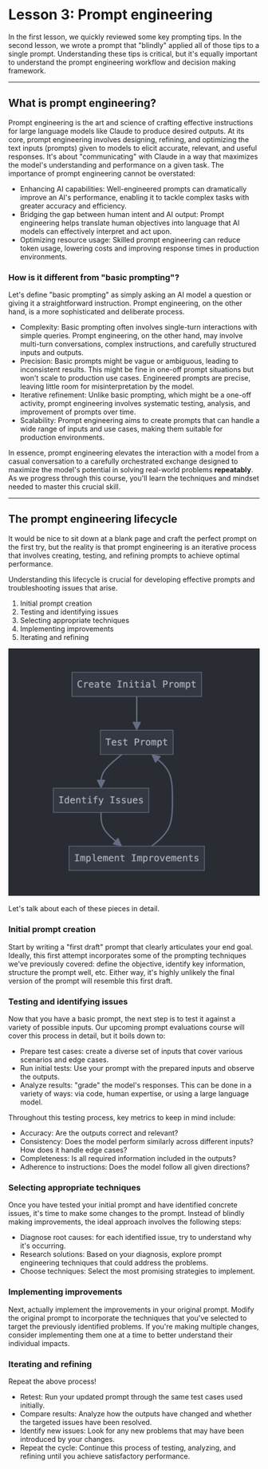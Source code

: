 # Lesson 3: Prompt engineering

In the first lesson, we quickly reviewed some key prompting tips. In the second lesson, we wrote a prompt that "blindly" applied all of those tips to a single prompt. Understanding these tips is critical, but it's equally important to understand the prompt engineering workflow and decision making framework.

---

## What is prompt engineering?

Prompt engineering is the art and science of crafting effective instructions for large language models like Claude to produce desired outputs. At its core, prompt engineering involves designing, refining, and optimizing the text inputs (prompts) given to models to elicit accurate, relevant, and useful responses. It's about "communicating" with Claude in a way that maximizes the model's understanding and performance on a given task. The importance of prompt engineering cannot be overstated:

* Enhancing AI capabilities: Well-engineered prompts can dramatically improve an AI's performance, enabling it to tackle complex tasks with greater accuracy and efficiency.
* Bridging the gap between human intent and AI output: Prompt engineering helps translate human objectives into language that AI models can effectively interpret and act upon.
* Optimizing resource usage: Skilled prompt engineering can reduce token usage, lowering costs and improving response times in production environments.

### How is it different from "basic prompting"?

Let's define "basic prompting" as simply asking an AI model a question or giving it a straightforward instruction. Prompt engineering, on the other hand, is a more sophisticated and deliberate process.

* Complexity: Basic prompting often involves single-turn interactions with simple queries. Prompt engineering, on the other hand, may involve multi-turn conversations, complex instructions, and carefully structured inputs and outputs.
* Precision: Basic prompts might be vague or ambiguous, leading to inconsistent results.  This might be fine in one-off prompt situations but won't scale to production use cases.  Engineered prompts are precise, leaving little room for misinterpretation by the model.
* Iterative refinement: Unlike basic prompting, which might be a one-off activity, prompt engineering involves systematic testing, analysis, and improvement of prompts over time.
* Scalability: Prompt engineering aims to create prompts that can handle a wide range of inputs and use cases, making them suitable for production environments.

In essence, prompt engineering elevates the interaction with a model from a casual conversation to a carefully orchestrated exchange designed to maximize the model's potential in solving real-world problems **repeatably**.  As we progress through this course, you'll learn the techniques and mindset needed to master this crucial skill.

---


## The prompt engineering lifecycle
It would be nice to sit down at a blank page and craft the perfect prompt on the first try, but the reality is that prompt engineering is an iterative process that involves creating, testing, and refining prompts to achieve optimal performance. 


Understanding this lifecycle is crucial for developing effective prompts and troubleshooting issues that arise. 

1. Initial prompt creation 
2. Testing and identifying issues
3. Selecting appropriate techniques
4. Implementing improvements
5. Iterating and refining

![prompt_eng_lifecycle.png](03_prompt_engineering_files/prompt_eng_lifecycle.png)

Let's talk about each of these pieces in detail.

### Initial prompt creation 

Start by writing a "first draft" prompt that clearly articulates your end goal.  Ideally, this first attempt incorporates some of the prompting techniques we've previously covered: define the objective, identify key information, structure the prompt well, etc.  Either way, it's highly unlikely the final version of the prompt will resemble this first draft.

### Testing and identifying issues

Now that you have a basic prompt, the next step is to test it against a variety of possible inputs.  Our upcoming prompt evaluations course will cover this process in detail, but it boils down to:
* Prepare test cases: create a diverse set of inputs that cover various scenarios and edge cases.
* Run initial tests: Use your prompt with the prepared inputs and observe the outputs.
* Analyze results: "grade" the model's responses.  This can be done in a variety of ways: via code, human expertise, or using a large language model.

Throughout this testing process, key metrics to keep in mind include:
* Accuracy: Are the outputs correct and relevant?
* Consistency: Does the model perform similarly across different inputs? How does it handle edge cases?
* Completeness: Is all required information included in the outputs?
* Adherence to instructions: Does the model follow all given directions?


### Selecting appropriate techniques
Once you have tested your initial prompt and have identified concrete issues, it's time to make some changes to the prompt. Instead of blindly making improvements, the ideal approach involves the following steps:

* Diagnose root causes: for each identified issue, try to understand why it's occurring.
* Research solutions: Based on your diagnosis, explore prompt engineering techniques that could address the problems.
* Choose techniques: Select the most promising strategies to implement.


### Implementing improvements

Next, actually implement the improvements in your original prompt.  Modify the original prompt to incorporate the techniques that you've selected to target the previously identified problems.  If you're making multiple changes, consider implementing them one at a time to better understand their individual impacts. 

### Iterating and refining
Repeat the above process!

* Retest: Run your updated prompt through the same test cases used initially.
* Compare results: Analyze how the outputs have changed and whether the targeted issues have been resolved.
* Identify new issues: Look for any new problems that may have been introduced by your changes.
* Repeat the cycle: Continue this process of testing, analyzing, and refining until you achieve satisfactory performance.



